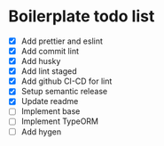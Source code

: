 # Boilerplate todo list

- [x] Add prettier and eslint
- [x] Add commit lint
- [x] Add husky
- [x] Add lint staged
- [x] Add github CI-CD for lint
- [x] Setup semantic release
- [x] Update readme
- [ ] Implement base
- [ ] Implement TypeORM
- [ ] Add hygen
